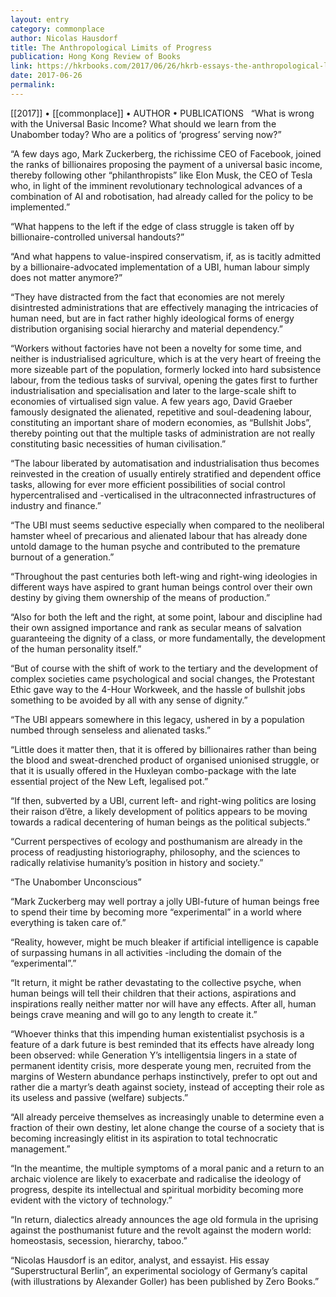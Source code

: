 ```yaml
---
layout: entry
category: commonplace
author: Nicolas Hausdorf
title: The Anthropological Limits of Progress
publication: Hong Kong Review of Books
link: https://hkrbooks.com/2017/06/26/hkrb-essays-the-anthropological-limits-of-progress/
date: 2017-06-26
permalink: 
---
```


[[2017]] • [[commonplace]] • AUTHOR • PUBLICATIONS 
 
“What is wrong with the Universal Basic Income? What should we learn from the Unabomber today? Who are a politics of ‘progress’ serving now?”

“A few days ago, Mark Zuckerberg, the richissime CEO of Facebook, joined the ranks of billionaires proposing the payment of a universal basic income, thereby following other “philanthropists” like Elon Musk, the CEO of Tesla who, in light of the imminent revolutionary technological advances of a combination of AI and robotisation, had already called for the policy to be implemented.”

“What happens to the left if the edge of class struggle is taken off by billionaire-controlled universal handouts?”

“And what happens to value-inspired conservatism, if, as is tacitly admitted by a billionaire-advocated implementation of a UBI, human labour simply does not matter anymore?”

“They have distracted from the fact that economies are not merely disintrested administrations that are effectively managing the intricacies of human need, but are in fact rather highly ideological forms of energy distribution organising social hierarchy and material dependency.”

“Workers without factories have not been a novelty for some time, and neither is industrialised agriculture, which is at the very heart of freeing the more sizeable part of the population, formerly locked into hard subsistence labour, from the tedious tasks of survival, opening the gates first to further industrialisation and specialisation and later to the large-scale shift to economies of virtualised sign value. A few years ago, David Graeber famously designated the alienated, repetitive and soul-deadening labour, constituting an important share of modern economies, as “Bullshit Jobs”, thereby pointing out that the multiple tasks of administration are not really constituting basic necessities of human civilisation.”

“The labour liberated by automatisation and industrialisation thus becomes reinvested in the creation of usually entirely stratified and dependent office tasks, allowing for ever more efficient possibilities of social control hypercentralised and -verticalised in the ultraconnected infrastructures of industry and finance.”

“The UBI must seems seductive especially when compared to the neoliberal hamster wheel of precarious and alienated labour that has already done untold damage to the human psyche and contributed to the premature burnout of a generation.”

“Throughout the past centuries both left-wing and right-wing ideologies in different ways have aspired to grant human beings control over their own destiny by giving them ownership of the means of production.”

“Also for both the left and the right, at some point, labour and discipline had their own assigned importance and rank as secular means of salvation guaranteeing the dignity of a class, or more fundamentally, the development of the human personality itself.”

“But of course with the shift of work to the tertiary and the development of complex societies came psychological and social changes, the Protestant Ethic gave way to the 4-Hour Workweek, and the hassle of bullshit jobs something to be avoided by all with any sense of dignity.”

“The UBI appears somewhere in this legacy, ushered in by a population numbed through senseless and alienated tasks.”

“Little does it matter then, that it is offered by billionaires rather than being the blood and sweat-drenched product of organised unionised struggle, or that it is usually offered in the Huxleyan combo-package with the late essential project of the New Left, legalised pot.”

“If then, subverted by a UBI, current left- and right-wing politics are losing their raison d’être, a likely development of politics appears to be moving towards a radical decentering of human beings as the political subjects.”

“Current perspectives of ecology and posthumanism are already in the process of readjusting historiography, philosophy, and the sciences to radically relativise humanity’s position in history and society.”

“The Unabomber Unconscious”

“Mark Zuckerberg may well portray a jolly UBI-future of human beings free to spend their time by becoming more “experimental” in a world where everything is taken care of.”

“Reality, however, might be much bleaker if artificial intelligence is capable of surpassing humans in all activities -including the domain of the “experimental”.”

“It return, it might be rather devastating to the collective psyche, when human beings will tell their children that their actions, aspirations and inspirations really neither matter nor will have any effects. After all, human beings crave meaning and will go to any length to create it.”

“Whoever thinks that this impending human existentialist psychosis is a feature of a dark future is best reminded that its effects have already long been observed: while Generation Y’s intelligentsia lingers in a state of permanent identity crisis, more desperate young men, recruited from the margins of Western abundance perhaps instinctively, prefer to opt out and rather die a martyr’s death against society, instead of accepting their role as its useless and passive (welfare) subjects.”

“All already perceive themselves as increasingly unable to determine even a fraction of their own destiny, let alone change the course of a society that is becoming increasingly elitist in its aspiration to total technocratic management.”

“In the meantime, the multiple symptoms of a moral panic and a return to an archaic violence are likely to exacerbate and radicalise the ideology of progress, despite its intellectual and spiritual morbidity becoming more evident with the victory of technology.”

“In return, dialectics already announces the age old formula in the uprising against the posthumanist future and the revolt against the modern world: homeostasis, secession, hierarchy, taboo.”

“Nicolas Hausdorf is an editor, analyst, and essayist. His essay “Superstructural Berlin”, an experimental sociology of Germany’s capital (with illustrations by Alexander Goller) has been published by Zero Books.”

